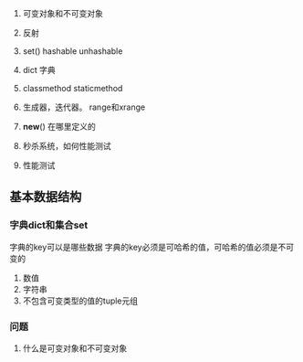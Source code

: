 1. 可变对象和不可变对象

2. 反射
3. set() hashable unhashable
4. dict 字典
5. classmethod  staticmethod
6. 生成器，迭代器。 range和xrange
7. __new__() 在哪里定义的
 
 1. 秒杀系统，如何性能测试
 2. 性能测试

## 基本数据结构
### 字典dict和集合set
字典的key可以是哪些数据
字典的key必须是可哈希的值，可哈希的值必须是不可变的
1. 数值
2. 字符串
3. 不包含可变类型的值的tuple元组


### 问题
1. 什么是可变对象和不可变对象

##
<!--stackedit_data:
eyJoaXN0b3J5IjpbMTc3NDQxOTk1LC02MzMxMjEzNzIsLTE2OD
cwMjkxMzYsLTIwMjM1MTY0MTZdfQ==
-->